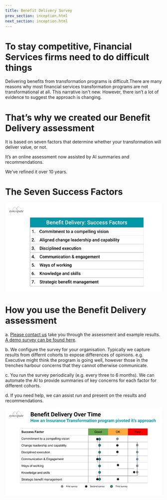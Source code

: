 ```yaml
---
title: Benefit Delivery Survey
prev_section: inception.html
next_section: inception.html
---
```


To stay competitive, Financial Services firms need to do **difficult things**
==============

Delivering benefits from transformation programs is difficult.There are many reasons why most financial services transformation programs are not transformational at all. This narrative isn't new. However, there isn’t a lot of evidence to suggest the approach is changing.



That’s why we created our **Benefit Delivery** assessment
==============

It is based on seven factors that determine whether your transformation will deliver value, or not. 

It’s an online assessment now assisted by AI summaries and recommendations.

We’ve refined it over 10 years.



The Seven **Success Factors**
==============

![Benefit Delivery Success Factors](/assets/BenefitDelivery-SF.png "Benefit Delivery Success Factors")



How you use the **Benefit Delivery** assessment
==============

a. [Please contact us](mailto:info@syncopate.com.au) take you through the assessment and example results. [A demo survey can be found here](https://www.surveymonkey.com/r/HFK2RTZ).

b. We configure the survey for your organisation. Typically we capture results from differnt cohorts to expose differences of opinions. e.g. Executive might think the program is going well, however those in the trenches harbour concerns that they cannot otherwise communicate. 

c. You run the survey periodically (e.g. every three to 6 months). We can automate the AI to provide summaries of key concerns for each factor for different cohorts. 

d. If you need help, we can assist run and present on the results and recommendations.




![Benefit Delivery Success Example Survey Outputs](/assets/BenefitDelivery-Survey.png "Benefit Delivery Example Survey Outputs")







